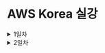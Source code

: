 # AWS Korea 실강

<details><summary>1일차</summary>

<div markdown="1">

## AWS 사용 이점은?

엔터프라이즈급 기업에서 온 프레미스로 서버를 추가 구축하면 수개월이 걸린다.

이 과정을 분 단위로 단축시킬 수 있다.

이후 추가 구축한 리소스가 필요하지 않을 때의 처리도 용이하다.

보안을 외주로 맡길 수 있다.

## AWS Global Infra는 어떻게 이루어져 있나

가용 영역은 데이터 센터의 묶음 최소 3개의 데이터 센터

리전은 가용 영역의 묶음 가용 영역은 a~d 까지 존재할 수 있음

리전 내의 데이터 센터는 내결함성을 갖추고 있으며 서로 거리를 두고 프라이빗 링크로 연결되어 있다.

이유는 고가용성을 달성하기 위해서 자연재해, 정치적 문제 등에 의해 전체 리전이 사용불가 상태가 되는 것을 방지

**_ 상파울루 리전의 경우 자체 발전기 사용해서 데이터센터를 유지한다. 전력 비용 측면에서도 AWS 사용이 이점이 있다. _**

## Local Zone & 엣지 로케이션

리전으로부터 너무 먼 경우 리전과 고속 케이블로 연결된 별도의 센터인 로컬존에 연결할 수 있다.

짧은 지연 시간을 얻지만 모든 서비스를 사용할 수는 없다.

엣지 로케이션 각 주요 도시에서 운영되며 Route 53, CloudFront 같은 서비스를 지원

CDN을 가능케한다.

엣지 로케이션에 캐시 데이터를 저장해서 더 빠르게 접근할 수 있도록 한다.

Local Zone은 EC2, RDS 등 리소스를 더 빠르게 접근하기 위해 사용

엣지 로케이션은 데이터 캐싱, 더 빠른 콘텐츠

Well Architected Framework에서 구축한 아키텍처를 자가점검할 수 있다.

AWS는 REST API를 통해 사용자에게 AWS 콘솔, AWS CLI, AWS SDK를 통한 리소스 생성, 관리를 가능하게 한다.

API 기반의 퍼블릭 클라우드

3개의 가용 영역에 복사되어서 올라간다 s3에 이미지 올리면

`aws s3 mb [버킷명]`

`aws s3 cp [From path] [To Path]`

`aws s3 ls` - 버킷 들의 리스트

`aws s3 ls [버킷명]` - 버킷 내 파일들의 리스트

## 계정 보안

- 인가된 사용자만 접근할 수 있도록 계정을 생성하고 권한을 부여

- API 요청이 들어오면 인증 -> 인가를 거친다. 그 후 리소스에 대한 요청을 처리하고 응답을 보낸다.

- 인증은 ID/PASSWD, 인가는 권한의 확인으로 두 과정 모두 IAM이 수행한다.

- root 계정 미사용은 AWS측 모범 사례가 맞음

- 정책은 권한을 담은 JSON 형식의 스크립트

- 그 정책을 사용자에게 적용

- 혹은 사용자 그룹에 적용한 후 그룹에 사람을 추가해서 적용되도록 하는 것이 조금 더 나은 선택

- 한 사용자가 여러 그룹에 속해서 많은 권한을 가질 수도 있다.

- 역할(Role)은 정책이 부여된 리소스로 사용 가능한 사용자를 기록해두고 Role이 적용된 사용자는 그 Role의 정책을 가진다.

- 그 후 Role과의 연결을 해제하면 본래 부여받은 정책을 다시 적용받는다.

- 역할을 수임한다. assuming a role

- 보안의 주체는 어떤 작업을 수행할 수 있는 모든 대상

- 서비스가 서비스에 명령을 내릴 경우 EC2에서 S3에 AWS CLI로 접근하는 경우 EC2가 S3에 명령을 내리는 것이므로 EC2는 보안의 주체

- 그 외 계정 등

- AWS ACCESS KEY , AWS SECRET ACCESS KEY - ACCESS KEY는 Public 키 처럼 공개되어도 괜찮다. 복호화 키이자 Private Key 역할을 하는 키는 SECRET ACCESS KEY

- KEY는 aws cli 디렉토리 내 credentials_allowed에 평문으로 저장되어 있기 때문에 노트북 분실 시 Deactivate 해야 한다.

- 정책은 커스텀이던 AWS 제공 정책이던 동등하다.

- 개인을 위한 역할을 생성해서 그 역할을 적용시키는 것이 가장 안전한 방법이긴 하다.

- 이유는 그룹도 잘못 지정해서 권한없는 사용자가 Admin 그룹의 권한을 얻게 되는 경우 위험할 수도 있으니까

- IAM 역할 동작 방식은 API 요청을 보내면 AWS STS가 토큰 생성해서 임시 권한 부여

- 정책은 권한의 부여 뿐만 아니라 최대 권한 설정해서 이후 권한 부여에 대한 경계를 설정할 수도 있다.

- 정책은 주로 권한 부여의 목적으로 쓰이고 위 경계 설정은 프로젝트 초기에 할 수도 있다.

- 자격 증명 기반 정책은 사용자, 그룹, 역할에 적용되고 리소스 기반 정책은 리소스에 적용된다.

- 사용자가 리소스 액세스를 시도하면 리소스 기반 정책을 확인한다? 이건 무슨 얘기인지 모르겠는데 \***\*\*\*\*\***\*\*\*\*\***\*\*\*\*\***

- 아래 JSON은 자격 증명 기반 정책

```JSON
{
    "Version": "2012-10-17",
    "Statement": [
        {
            "Effect": "Allow",
            "Action": [
                "ec2:Describe*",
                "ec2:GetConsole*"
            ],
            "Resource": "*"
        }
    ]
}
```

- Version은 정책의 버전

- Effect는 허용의 목적인지 거부의 목적인지?

- Action은 행위에 대한 것을 의미 S3 읽기 권한이란 그런 내용

- Resource는 위 내용들이 적용되는 대상 리소스

- 복수의 정책이 적용되는 경우 거부 Effect가 우선 적용된다.

- 허용의 경우 양 정책의 교집합에 해당하는 리소스 접근이 적용된다.

- 리소스 기반 정책의 경우 리소스를 arn으로 명시한다.

```JSON
{
    "Version": "2012-10-17",
    "Statement": [
        {
            "Sid": "AddPerm02",
            "Effect": "Allow",
            "Principal": "*",
            "Action": [
                "s3:ListBucket",
                "s3:GetObject"
            ],
            "Resource": [
                "arn:aws:s3:::00-22-architecting-on-aws",
                "arn:aws:s3:::00-22-architecting-on-aws/*"
            ]
        },
        {
            "Sid": "RemovePerm",
            "Effect": "Deny",
            "Principal": {
                "AWS": "arn:aws:iam::284141907816:user/deny"
            },
            "Action": "s3:GetObject",
            "Resource": "arn:aws:s3:::00-22-architecting-on-aws/public/*"
        }
    ]
}
```

- 리소스 기반 정책은 principal이라는 요소가 있는지 없는지로 구분하면 된다. (자격증 시험에 나온다면)

- 권한 중 EC2 ReadOnly는 인스턴스를 끄거나 삭제할 수 없고 정보만 읽을 수 있다.

- 다중 계정은

- Cloudtrail은 모든 API 요청에 대한 기록을 남긴다.

- **_ISMS 인증 관련 사항 중 Cloudtrail의 기록을 3년간 투명하게 보관해야 하는 사항이 있다._**

- AWS Organization을 사용해서 계정을 조직 단위(Organization Unit)로 그룹화해서 계층 구조를 생성한다.

- 계정과 계정은 서로 완전히 격리되어 있기 때문에 조직화하지 않으면 업무량이 많아지고 관리가 어렵다.

- 조직화 방법은 계층 구조이므로 상위 계층에서 허용된 사항이 있다면 하위 계층은 반드시 그 이하의 권한을 가지도록 하는 것이다.

- 관리 계정이 총괄하고 OU를 하위에 가진다.

- OU는 하위에 OU 혹은 계정을 가진다.

- 각 계정별로 결제되는 비용도 OU 단위로 결제가 가능하다.

- SCP vs IAM

- SCP는 권한을 제한하는 필터의 역할이다.

- 실질적 허용과 거부는 IAM이 한다.

- 뭔 개소리야 그래서 정확히 어떻게 동작한다는건데---------------- 이거 나중에 다시 보게되면 자세히--------------

- SCP -> IAM 순으로 보안 증명 필요

- https://docs.aws.amazon.com/ko_kr/organizations/latest/userguide/orgs_manage_policies_scps.html

## VPC

- 가상의 격리된 네트워크를 의미

- Regional하다.

### Public Subnet

- IGW를 사설 망을 외부 인터넷과 연결하는 가상의 라우터로 볼 수 있다.

- IGW에 대한 라우팅을 설정하고 인스턴스에 공인 IP를 부여하면 외부와의 통신을 공인 IP를 통해 할 수 있고 내부 망에서의 통신은 사설 IP로 할 수 있다.

### Routing Table

- VPC는 암시적 라우터가 존재해서 라우터를 직접 구축하지 않고 라우팅 테이블에 라우팅을 명시하는 것 만으로도 라우팅이 가능하다.

### Elastic IP Address

- 인스턴스에 붙였다 뗄 수 있는 고정된 공인 IP이다.

- 리전당, 계정당 5개로 제한된다.

- Quotar, Soft Quotar

- Soft Quotar여서 5개 제한을 문의를 통해 풀 수 있다.

- Quota는 상식선에서 Limit을 거는 것

- VPC CIDR 16으로 5개면 65000 \* 5인데 이 제한이 없다면 서버의 수 상식 밖으로 많아진다.

- Hard Quota는 인터뷰 요청이 들어오고 AWS 한국 지사장의 승인이 있어야 한다.

### Elastic Network Interface

- 탄력적 네트워크 인터페이스는 같은 가용 영역 내에서 리소스에 붙였다 떼면서 사용할 수 있는 가상의 네트워크 인터페이스이다.

- 고정된 사설 IP, EIP, MAC 주소를 가지고 있다.

### NAT(Network Address Translation) Gateway

- 사설 IP 대역으로부터 외부 망으로의 Outbound 트래픽이 나갈 수 있도록 해주는 리소스이다.

- EIP를 요구한다.

- NAT Gateway를 통해 프라이빗 서브넷에서 인터넷을 사용할 수 있다.

### Network ACL

- 서브넷의 인바운드, 아웃바운드 트래픽을 제어하는 가상의 방화벽이다.

- 허용 규칙과 거부 규칙을 모두 명시한다.

- 비상태저장 방화벽이다.

- 한 트래픽 마다 들어갈때 나갈때 모두 확인한다.

- 서브넷에 배포된 모든 인스턴스에 적용된다.

### Security Group

- 인스턴스의 인바운드, 아웃바운드 트래픽을 제어하는 가상 방화벽이다.

- 허용 규칙만 명시한다.

- Source IP, Destination IP, 프로토콜, 포트를 명시해서 사용한다.

- 기본값은 모든 인바운드 트래픽을 막고 모든 아웃바운드 트래픽을 허용한다.

- 3-tier 라면

- WS 인바운드 80, 443 모든 IP에 허용

- WAS 인바운드 80 WS에 대해 허용

- DB 인바운드 3306 WAS에 대해 허용

- 이것을 Security Group Chain 이라고 한다.

- 트래픽의 접근 과정을 설명하면 IGW -> RTB -> NACL -> Subnet -> SG -> Instance

- 한 인스턴스에 복수의 SG가 적용될 수 있으며 종합적으로 평가해서 트래픽 허용 여부를 결정한다.

## 컴퓨팅

- EC2(2006) -> ECS(2014) -> Lambda(2014) -> Fargate(2017) -> Inferentia, Trainium, Graviton3(2021, 2022)

- Fargate는 서버리스 컨테이너화, 내 VPC 내에서 관리하는 서버가 없는게 서버리스인데 컨테이너를 내가 관리하지 않고 돌아가게 하는 것

- 그 뒤로는 맞춤 제작 프로세서라는데 뭔지 모름

- EKS도 쿠버네티스 기반 컴퓨팅 서비스

- CSP인 AWS의 컴퓨팅 리소스 생성 방식은 API 요청에 따라 하이퍼바이저에서 컴퓨팅 리소스(VM)를 생성하여 제공하는 것이다.

- 확장은 Scale-Out, 다시 축소는 Scale-In

### EC2

- 태그, 이름 - 사내에서 정해진 태그에 대한 네이밍 규칙을 정해서 생성한다.

- 예시 - 네이밍 룰에 따라 네임을 넣고 프로젝트를 구분해서 넣고 이 리소스가 배포 환경인지 테스트 환경인지 넣고 서비스 용도 프/백 넣고 가용 영역 구분해서 넣고 귀속 부서 구분해서 넣고

- Amazon Machine Image - OS를 포함한 리소스들을 가진 템플릿 이미지이다.

- 사전 구축된 AMI를 사용하거나 Marketplace에서 솔루션이 포함된 이미지를 사용하거나 Image Builder를 통해 커스텀 AMI를 생성한다.

- 하시코프 Packer가 이미지 빌더인듯?

#### 인스턴스 유형 이름 규칙

- c6g.xlarge

- c는 인스턴스 패밀리

- 6은 인스턴스 세대

- g는 추가 속성

- .뒤로는 인스턴스의 크기로 하드웨어 스펙의 규모 micro보다 xlarge가 더 많은 cpu, ram, ssd 가진 인스턴스

- amd는 추가 속성 위치에 a가 붙는다.

- graviton이 g인데 이게 AWS 자체 개발이라고 동일 성능일 경우 비용이 더 싸다고 합니다.

#### EC2 키 페어

- 최근엔 키 페어도 생성하지 않고 Session Manager로 접속하는 추세??

#### 테넌시

- 공유 테넌시가 기본값이며 하나의 하드웨어를 다른 사람들과 공유한다.

- 전용 인스턴스는 하드웨어를 격리해서 다른 사람과 공유하지 않고 사용한다.

- 전용 호스트는 하드웨어를 제어한다.

- 랙이 하나 있고 그 랙에 디바이스가 여러개 있는데 그 디바이스 하나의 일부를 할당 받고 그 디바이스 다른 사람과 공유하는게 공유 테넌시

- 그 디바이스 하나 아예 점유하는게 전용 호스트

- 전용 인스턴스는 그 디바이스 아예 점유는 아닌데 그 디바이스에 리소스 생성 다른 사람하고 공유 안하는거

#### 배치 그룹

- 클러스터링을 통해 여러 인스턴스를 서로 인접하게 배치해서 고성능 컴퓨팅(HPC)을 가능하게 한다.

- 중요한 인스턴스라면 분산시켜서 안정성을 높인다.

- 파티션 분리는 가용 영역 내에서 논리적 구분을 하는 것이다.

#### User Data

- EC2가 생성될 때 최초로 실행될 스크립트를 작성할 수 있다.

#### 메타 데이터

- 인스턴스 내에서 `curl http://169.254.169.254/latest/` 명령줄을 통해 생성된 인스턴스의 메타 데이터를 출력할 수 있다.

- 공인 IP 주소 등을 출력할 수 있으며 `curl http://169.254.169.254/latest/meta-data/public-ipv4`

- 이 출력되는 메타 데이터를 자동화에 활용할 수 있다.

#### Elastic Block Storage

- 하나의 EC2는 반드시 최소 하나의 EBS를 가진다.

- EBS의 크기를 늘릴 수는 있지만 줄일 수는 없다.

- 작은 크기로 만들어서 복사하고 기존 것을 지워야 한다.

- EBS 볼륨 유형은 SSD 지원하는 gp2, gp3, io1, io2가 있고 가장 고성능은 io2이다. io2 Block Express가 가장 고성능

- IOPS가 뭔지 모르겠는데 그게 성능 나타낼 수 있는 지표인듯

- HDD 지원하는 st1, sc1

#### 인스턴스 스토어 볼륨

- 인스턴스에 바로 붙이는 데이터 스토어

- 속도가 빠르다.

- 스냅샷을 미지원해서 비영구적이고 휘발성이 있다.

- 캐싱의 용도로 사용할 수 있다.

#### EC2 구매 옵션

- 온디맨드는 초당 과금

- Savings Plans를 통해 1년 또는 3년 약정으로 사용도 가능

- 스팟 인스턴스는 온디맨드 대비 90% 할인 혜택을 받아 다른 사람의 여분 EC2를 사용하는 방법이다.

- 원 사용자가 반환을 요구할 경우 복구하는 자동화를 미리 구축해두어야 한다.

- 당근마켓이 비용 절감하는 방법으로 스팟 인스턴스를 많이 썼다고 한다.

- 쓰다가 뺏길 확률은 5% 정도라고 한다. 자동화 구축할 수 있다면 충분히 가능한 부분이다.

##### Savings Plan

- Compute Savings Plan - 리전 등 선택에 있어서 유연성 확보 + 66% 할인

- EC2 Savings Plan - 72% 할인 유연성 x

- 온디맨드 + Compute Savings plan + EC2 Savings Plan + 스팟 인스턴스를 잘 조합해서 비용 절감을 해야 한다.

### AWS Lambda

- 서버리스 컴퓨팅으로 Memory만 직접 스펙을 결정한다. Memory를 늘리면 CPU는 알아서 늘어난다.

- 서버리스는 실행될 때 마다 그리고 실행된 시간 만큼 비용이 발생하는 것이다.

- 24시간 내내 꽉찬 워크로드는 잘 없다. EC2 같은 리소스 쓸 때 평균 30% 정도 사용되면 잘 쓰는 것이다.

- 코드는 S3에 저장되고 필요한 경우에 호출된다.

- Lambda도 이중화 가능하다.

- API Gateway를 생성해서 생성한 Lambda의 API를 밖으로 내보낼 수 있다.

- 서버리스로 Lambda에 코드만 작성하고 API Gateway를 사용해서 API URL을 만들어내고 그 API URL을 어디서나 접근할 수 있도록 배포할 수 있다.

## 실습

- ![image](./img/Lab2-Overview.png)

- 퍼블릭 서브넷에 퍼블릭 서버 생성, 프라이빗 서브넷에 프라이빗 서버 생성

- 프라이빗 서버 NAT GW에 연결

- SG 포트 포워딩 후 통신 확인

- ![image](./img/스크린샷%202023-12-26%20오후%205.47.27.png)

- ICMP 프로토콜에 대한 허용 후 ping 트래픽 전달

- ![image](./img/스크린샷%202023-12-26%20오후%205.37.08.png)

- ![image](./img/스크린샷%202023-12-26%20오후%205.48.39.png)

- ![image](./img/스크린샷%202023-12-26%20오후%205.49.03.png)

- 인스턴스의 메타데이터 리스트 출력하고 그 중 원하는 데이터 출력하기

## 추가 내용

- byoip는 통신사에서 직접 고정 IP를 사서 사용하는 것

</div>

</details>

<details><summary>2일차</summary>

<div markdown="1">

## 서버리스

- BTS 관련 온라인 서비스는 모두 서버가 터지는데 API GW + Lambda 조합으로 연말 콘서트 티켓팅을 했을 때는 서버가 터지지 않았다고 한다.

- Lambda가 백엔드 서비스에 접근해서 요청을 처리할 수도 있다.

- 챗봇도 Lambda를 활용해서 채팅 질문 -> API GW -> Lambda -> 챗봇 회사의 AI가 요청 처리 처럼 가능하다.

- Lambda 함수 하나의 실행 시간은 15분 미만이다. 요청 1회에 대한 처리에 걸릴 수 있는 최대 시간이라는 말

- 메모리 128MB ~ 10GB

- 배포 패키지 크기 제한이 있는데 이것도 컨테이너를 사용해서 해결할 수 있다.

## 스토리지

- 블록 스토리지, 파일 스토리지, 객체 스토리지로 나뉜다. 이거 앞에 온프레미스 한거에다가 다시 정리하자.

- SSD, HDD 같은 HW에 붙어있는 물리 스토리지는 기본적으로 블록 스토리지이다.

- 블록 스토리지는 블록 단위로 저장하며 파일 크기 만큼 블록 수를 차지한다.

- 수정이 용이하고 속도가 빠르다.

- 파일 스토리지는 파일 시스템을 다른 디스크에 연결(마운트)해서 공유할 수 있도록 하는 것이다.

- 네트워크를 통해 연결되므로 물리적 연결보다 느리지만 확장성이 좋다.

- 객체 스토리지는 스토리지라기보다 솔루션에 가깝다.

- 객체 스토리지는 Get, Put 할때마다 한번씩 요청과 응답이 이루어지는 비연결성 API 기반 솔루션이다.

- 객체의 ID, 메타데이터, 데이터 속성, 데이터를 저장해두고 그 정보에 기반해서 객체에 접근한다.

- EBS가 기본 블록 스토리지이다.

- EFS는 NFS에 기반한 AWS 파일 스토리지 시스템이다. FSx는 SMB 프로토콜에 기반한 Window용 파일 스토리지 였지만 for Window만 윈도우용이고 성능 활용을 위한 다른 기종에서도 사용 가능한 FSx들이 있다.

- 객체 스토리지는 S3.

- S3를 쓰면 S3는 기본적으로 복사해서 여러 곳에 백업을 해두기 때문에 안전하다.

- 파일 형식에 상관없이 모두 저장할 수 있다. 미디어 스토리지로서의 역할 가능하고 빌드할 아티팩트를 저장하는 데에도 사용할 수 있다.

- S3 버킷 이름은 Global Unique 해야 한다.

- 그럼 Unique한 Key가 되고 버킷 내의 파일명도 Unique하다면? Key 기반 탐색이 얼마든지 가능하다. S3 URL을 통해 파일 쉽게 접근 가능

- `버킷명.s3.리전코드.amazonaws.com/파일경로`

- 버킷 내에서도 디렉토리를 생성할 수 있다.

- 객체 스토리지는 속도가 가장 느리지만 1개의 파일 접근과 1000개의 파일 접근이 속도 차이가 없기 때문에 더 효율적일 수 있다.

- 메타데이터를 함께 저장하고 그 메타데이터를 기반으로 검색할 수도 있는데 이러면 실제 데이터 검색보다 더 적은 데이터 양으로 빠르게 검색 가능한 것이다.

- 버킷에 리소스 기반 정책을 적용시켜서 접근을 제어할 수 있다.

- 실제 미디어 스토리지로서의 역할은 VOD 파일을 S3에 넣어서 저장하고 VOD 서비스를 엣지 로케이션을 통해 제공한다. KBS 자카르타 아시안게임

- ![image](./img/storage.png)

### 객체 보호

- 객체 데이터의 접근을 제어하고 데이터를 암호화한다.

- 그리고 삭제를 할 수 없게 하는 규정을 생성해 준수하도록 한다.

- S3는 기본적으로 프라이빗 버킷이며 소유자만 접근 가능하다.

- 액세스 정책을 통해 제어된 엑세스를 가능케한다.

- 버킷 정책은 리소스 기반 정책으로 대상이 될 S3를 명시하고 Principal에 접근 가능한 사용자 명시? 인듯 그리고 Action에 읽기 가능인지 버킷 리스트 확인 가능인지 그런 내용. 나중에 다시~

- Principal을 \*로 해서 모든 정보가 유출되는 경우가 있을 수 있기 때문에 S3 퍼블릭 액세스 차단 기능이 있다.

- S3는 크기 제한이 없다. S3 내에서 디렉토리를 구분해서 액세스 포인트 정책을 적용해 하나의 S3를 부서마다 분리되도록 할 수 있다.

- S3는 파일 암호화에 S3 관리형 키, KMS 키, 고객 제공 키를 사용한다. 각 키 모두 SHA256을 사용한다.

- 관리형 키는 SSE-S3로 별도 비용없음 S3에서 생성되기 때문

- KMS는 키를 S3를 사용하는 회사가 소유해야 한다는 것에서 생겨났다. 직접 생성한 키이기 때문에 비용 발생한다.

- 내가 가진 키 관리 시스템에서 API 요청을 보낼때 헤더에 담아서 보낸다. 잘 사용되지 않는다. 보통 관리형 키, KMS를 사용

### 스토리지 클래스

- S3는 클래스가 나뉘어져 있으며 가성비에 맞게 사용할 수 있다.

- 높은 비용 + 액세스 빈도가 높은 클래스와 낮은 비용, 액세스 빈도가 낮은 클래스로 나뉜다. 스탠다드와 글래셔

- 스탠다드는 자주 접근하는 데이터, 캐시 데이터, 디버그 데이터 등에 사용할 수 있고 글래셔는 아카이브된 데이터?? 생활기록부처럼 오래 보관해야 하지만 접근하지 않는 그런 데이터

- 왼쪽은 데이터 저장 비용은 높지만 액세스에는 낮은 비용 오른쪽은 그 반대

- 아무튼 자주 쓰는거 잘 안쓰는거에 따라서 나누고 왼쪽에서부터 오른쪽으로 갈수록 덜 쓰는 데이터 저장에 쓰이는 S3 버킷 클래스

- 클래스의 변경은 회사에서 API 요청으로 사용중인 버킷의 클래스를 바꿀 수 있었다.

- 지금은 하나의 방법으로 S3 Intelligent-Tiering이 머신러닝 기법으로 액세스 패턴을 파악해서 자동 전환을 하도록 하다.

- S3 라이프 사이클 정책을 지정해서 3개월 뒤에 어떤 클래스로 6개월 뒤에 어떤 클래스로 3년이 지나면 삭제해라 같은 정책을 적용 가능

### S3 버전 관리

- S3 버전 관리는 이전 버전의 버킷도 비용을 받는다.

- 이전 버전으로 롤백도 가능하고 이후 안쓰는 버킷 자동 삭제되도록 할 수도 있다.

### 객체 복제

- 데이터의 백업을 위해 다른 리전에 S3 버킷을 복제해서 데이터 내구도를 향상시킨다.

### S3 Transfer Acceleration

- 먼 리전에 있는 버킷과 파일을 주고 받을 경우 속도가 느리기 때문에 가장 가까운 엣지 로케이션 까지만 인터넷으로 통신하고 그 다음부터는 AWS 내의 망을 통해 통신해서 더 빨리 할 수 있도록 한다.

### S3 이벤트 알림

- 특정 파일이 버킷에 업로드될때 설정해둔 이벤트에 해당하는 파일일 경우 Lambda를 통해 썸네일 버킷에 옮겨담는다.

### S3 비용 관련 요소

- 스토리지 유형 위에 말한 클래스들에 따라 비용 나뉘고 요청, 검색마다 비용 발생하고 버킷 복제랑 버전 관리도 다 비용 발생

- 버킷이 있는 리전 밖으로 나가는 데이터 전송 시에만 비용 발생

</div>

</details>
